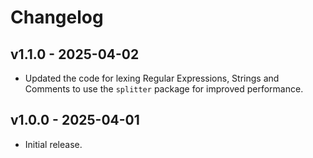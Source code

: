 # Changelog

## v1.1.0 - 2025-04-02

- Updated the code for lexing Regular Expressions, Strings and Comments to use
  the `splitter` package for improved performance.

## v1.0.0 - 2025-04-01

- Initial release.
